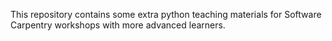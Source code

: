 This repository contains some extra python teaching materials for Software Carpentry workshops with more advanced learners.

